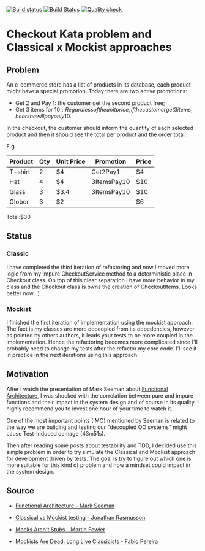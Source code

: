 [![Build status](https://ci.appveyor.com/api/projects/status/qlp7fuamo009nwsj/branch/master?svg=true)](https://ci.appveyor.com/project/flavio1110/checkout-kata/branch/master) [![Build Status](https://travis-ci.org/flavio1110/checkout-kata.svg?branch=master)](https://travis-ci.org/flavio1110/checkout-kata) [![Quality check](https://sonarcloud.io/api/project_badges/measure?project=flavio1110_checkout-kata&metric=alert_status&branch=master)](https://sonarcloud.io/dashboard?id=flavio1110_checkout-kata)



# Checkout Kata problem and Classical x Mockist approaches

## Problem
An e-commerce store has a list of products in its database, each product might have a special promotion. Today there are two active promotions:

- Get 2 and Pay 1: the customer get the second product free;
- Get 3 items for 10$: Regardless of the unit price, if the customer get 3 items, he or she will pay only 10$.

In the checkout, the customer should inform the quantity of each selected product and then it should see the total per product and the order total.

E.g.

|Product|Qty|Unit Price|Promotion|Price|
|-------|---|----------|---------|-----|
|T-shirt|2| $4|Get2Pay1|$4|
|Hat|4|$4|3ItemsPay10|$10|
|Glass|3|$3.4|3ItemsPay10|$10|
|Glober|3|$2||$6|

Total:$30

## Status

### Classic
I have completed the third iteration  of refactoring and now I moved more logic from my impure CheckoutService method to a deterministic place in Checkout class. On top of this clear separation I have more behavior in my class and the Checkout class is owns the creation of CheckoutItems. Looks better now. :)

### Mockist
I finished the first iteration of implementation using the mockist approach. The fact is my classes are more decoupled from its depedencies, however as pointed by others authors, it leads your tests to be more coupled in the implementation. Hence the refactoring becomes more complicated since I'll probably need to change my tests after the refactor my core code. I'll see it in practice in the next iterations using this approach.

## Motivation

After I watch the presentation of Mark Seeman about [Functional Architecture](https://vimeo.com/180287057), I was shocked with the correlation between pure and impure functions and their impact in the system design and of course in its quality. I highly recommend you to invest one hour of your time to watch it.

One of the most important points (IMO) mentioned by Seeman is related to the way we are building and testing our "decoupled OO systems"  might cause Test-Induced damage (43m51s).

Then after reading some posts about testability and TDD, I decided use this simple problem in order to try simulate the Classical and Mockist approach for development driven by tests. The goal is try to figure out which one is more suitable for this kind of problem and how a mindset could impact in the system design.

## Source
- [Functional Architecture - Mark Seeman](https://vimeo.com/180287057)

- [Classical vs Mockist testing - Jonathan Rasmusson](https://agilewarrior.wordpress.com/2015/04/18/classical-vs-mockist-testing/)

- [Mocks Aren't Stubs - Martin Fowler](https://martinfowler.com/articles/mocksArentStubs.html)

- [Mockists Are Dead. Long Live Classicists -  Fabio Pereira](https://www.thoughtworks.com/insights/blog/mockists-are-dead-long-live-classicists)
